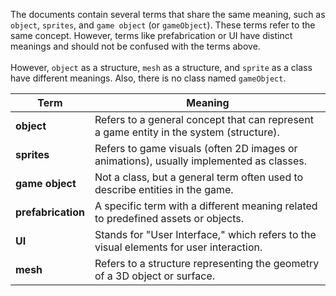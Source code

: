 The documents contain several terms that share the same meaning, such as `object`, `sprites`, and `game object` (or `gameObject`).
These terms refer to the same concept. However, terms like prefabrication or UI have distinct meanings and should not be 
confused with the terms above. 
<br> <br>
However, `object` as a structure, `mesh` as a structure, and `sprite` as a class have different meanings. Also, there is no class named `gameObject`.

| Term             | Meaning                                                                                   |
|------------------|-------------------------------------------------------------------------------------------|
| **object**       | Refers to a general concept that can represent a game entity in the system (structure).    |
| **sprites**      | Refers to game visuals (often 2D images or animations), usually implemented as classes.    |
| **game object**  | Not a class, but a general term often used to describe entities in the game.               |
| **prefabrication** | A specific term with a different meaning related to predefined assets or objects.        |
| **UI**            | Stands for "User Interface," which refers to the visual elements for user interaction.    |
| **mesh**          | Refers to a structure representing the geometry of a 3D object or surface.                |
